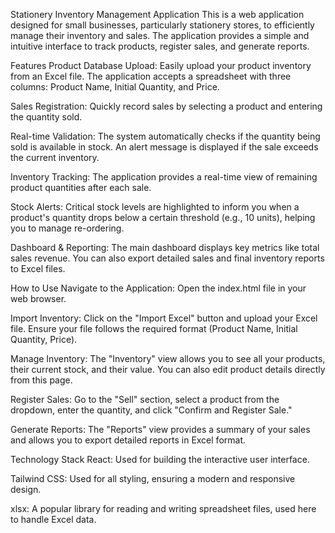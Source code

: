 Stationery Inventory Management Application
This is a web application designed for small businesses, particularly stationery stores, to efficiently manage their inventory and sales. The application provides a simple and intuitive interface to track products, register sales, and generate reports.

Features
Product Database Upload: Easily upload your product inventory from an Excel file. The application accepts a spreadsheet with three columns: Product Name, Initial Quantity, and Price.

Sales Registration: Quickly record sales by selecting a product and entering the quantity sold.

Real-time Validation: The system automatically checks if the quantity being sold is available in stock. An alert message is displayed if the sale exceeds the current inventory.

Inventory Tracking: The application provides a real-time view of remaining product quantities after each sale.

Stock Alerts: Critical stock levels are highlighted to inform you when a product's quantity drops below a certain threshold (e.g., 10 units), helping you to manage re-ordering.

Dashboard & Reporting: The main dashboard displays key metrics like total sales revenue. You can also export detailed sales and final inventory reports to Excel files.

How to Use
Navigate to the Application: Open the index.html file in your web browser.

Import Inventory: Click on the "Import Excel" button and upload your Excel file. Ensure your file follows the required format (Product Name, Initial Quantity, Price).

Manage Inventory: The "Inventory" view allows you to see all your products, their current stock, and their value. You can also edit product details directly from this page.

Register Sales: Go to the "Sell" section, select a product from the dropdown, enter the quantity, and click "Confirm and Register Sale."

Generate Reports: The "Reports" view provides a summary of your sales and allows you to export detailed reports in Excel format.

Technology Stack
React: Used for building the interactive user interface.

Tailwind CSS: Used for all styling, ensuring a modern and responsive design.

xlsx: A popular library for reading and writing spreadsheet files, used here to handle Excel data.
